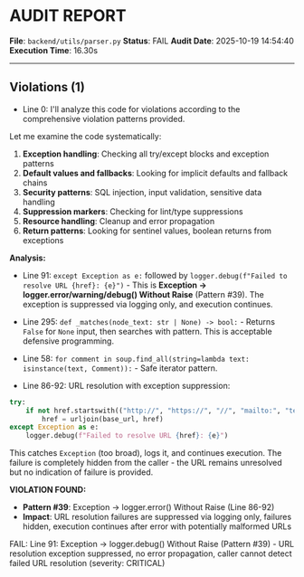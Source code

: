 # AUDIT REPORT

**File**: `backend/utils/parser.py`
**Status**: FAIL
**Audit Date**: 2025-10-19 14:54:40
**Execution Time**: 16.30s

---

## Violations (1)

- Line 0: I'll analyze this code for violations according to the comprehensive violation patterns provided.

Let me examine the code systematically:

1. **Exception handling**: Checking all try/except blocks and exception patterns
2. **Default values and fallbacks**: Looking for implicit defaults and fallback chains
3. **Security patterns**: SQL injection, input validation, sensitive data handling
4. **Suppression markers**: Checking for lint/type suppressions
5. **Resource handling**: Cleanup and error propagation
6. **Return patterns**: Looking for sentinel values, boolean returns from exceptions

**Analysis:**

- Line 91: `except Exception as e:` followed by `logger.debug(f"Failed to resolve URL {href}: {e}")` - This is **Exception → logger.error/warning/debug() Without Raise** (Pattern #39). The exception is suppressed via logging only, and execution continues.

- Line 295: `def _matches(node_text: str | None) -> bool:` - Returns `False` for `None` input, then searches with pattern. This is acceptable defensive programming.

- Line 58: `for comment in soup.find_all(string=lambda text: isinstance(text, Comment)):` - Safe iterator pattern.

- Line 86-92: URL resolution with exception suppression:
```python
try:
    if not href.startswith(("http://", "https://", "//", "mailto:", "tel:", "#")):
        href = urljoin(base_url, href)
except Exception as e:
    logger.debug(f"Failed to resolve URL {href}: {e}")
```
This catches `Exception` (too broad), logs it, and continues execution. The failure is completely hidden from the caller - the URL remains unresolved but no indication of failure is provided.

**VIOLATION FOUND:**
- **Pattern #39**: Exception → logger.error() Without Raise (Line 86-92)
- **Impact**: URL resolution failures are suppressed via logging only, failures hidden, execution continues after error with potentially malformed URLs

FAIL: Line 91: Exception → logger.debug() Without Raise (Pattern #39) - URL resolution exception suppressed, no error propagation, caller cannot detect failed URL resolution
 (severity: CRITICAL)

